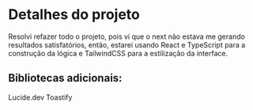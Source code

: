 # Detalhes do projeto

Resolvi refazer todo o projeto, pois vi que o next não estava me gerando resultados satisfatórios, então, estarei usando React e TypeScript para a construção da lógica e TailwindCSS para a estilização da interface.

## Bibliotecas adicionais:

Lucide.dev
Toastify
